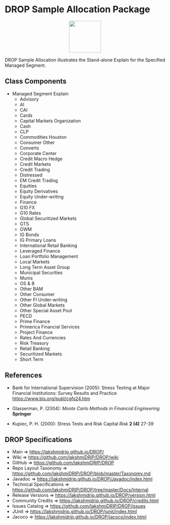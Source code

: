 # DROP Sample Allocation Package

<p align="center"><img src="https://github.com/lakshmiDRIP/DROP/blob/master/DRIP_Logo.gif?raw=true" width="100"></p>

DROP Sample Allocation illustrates the Stand-alone Explain for the Specified Managed Segment.


## Class Components

 * Managed Segment Explain
 	* Advisory
 	* AI
 	* CAI
 	* Cards
 	* Capital Markets Organization
 	* Cash
 	* CLP
 	* Commodities Houston
 	* Consumer Other
 	* Converts
 	* Corporate Center
 	* Credit Macro Hedge
 	* Credit Markets
 	* Credit Trading
 	* Distressed
 	* EM Credit Trading
 	* Equities
 	* Equity Derivatives
 	* Equity Under-writing
 	* Finance
 	* G10 FX
 	* G10 Rates
 	* Global Securitized Markets
 	* GTS
 	* GWM
 	* IG Bonds
 	* IG Primary Loans
 	* International Retail Banking
 	* Leveraged Finance
 	* Loan Portfolio Management
 	* Local Markets
 	* Long Term Asset Group
 	* Municipal Securities
 	* Munis
 	* OS & B
 	* Other BAM
 	* Other Consumer
 	* Other FI Under-writing
 	* Other Global Markets
 	* Other Special Asset Pool
 	* PECD
 	* Prime Finance
 	* Primerica Financial Services
 	* Project Finance
 	* Rates And Currencies
 	* Risk Treasury
 	* Retail Banking
 	* Securitized Markets
 	* Short Term


## References

 * Bank for International Supervision (2005): Stress Testing at Major Financial Institutions: Survey Results and Practice https://www.bis.org/publ/cgfs24.htm

 * Glasserman, P. (2004): <i>Monte Carlo Methods in Financial Engineering</i> <b>Springer</b>

 * Kupiec, P. H. (2000): Stress Tests and Risk Capital <i>Risk</i> <b>2 (4)</b> 27-39


## DROP Specifications

 * Main                     => https://lakshmidrip.github.io/DROP/
 * Wiki                     => https://github.com/lakshmiDRIP/DROP/wiki
 * GitHub                   => https://github.com/lakshmiDRIP/DROP
 * Repo Layout Taxonomy     => https://github.com/lakshmiDRIP/DROP/blob/master/Taxonomy.md
 * Javadoc                  => https://lakshmidrip.github.io/DROP/Javadoc/index.html
 * Technical Specifications => https://github.com/lakshmiDRIP/DROP/tree/master/Docs/Internal
 * Release Versions         => https://lakshmidrip.github.io/DROP/version.html
 * Community Credits        => https://lakshmidrip.github.io/DROP/credits.html
 * Issues Catalog           => https://github.com/lakshmiDRIP/DROP/issues
 * JUnit                    => https://lakshmidrip.github.io/DROP/junit/index.html
 * Jacoco                   => https://lakshmidrip.github.io/DROP/jacoco/index.html
